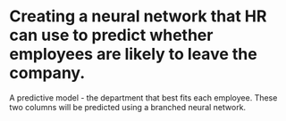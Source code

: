 # Creating a neural network that HR can use to predict whether employees are likely to leave the company.

A predictive model - the department that best fits each employee. These two columns will be predicted using a branched neural network.